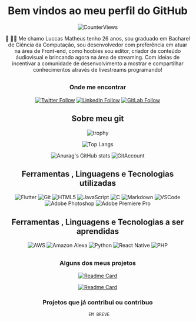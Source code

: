 <div align= 'center'>

# Bem vindos ao meu perfil do GitHub
 
 ![CounterViews](https://komarev.com/ghpvc/?username=luccasmcarvalho&label=Total_de_visualizações&color=1caf0c&style=for-the-badge)



👋 👨‍💻 Me chamo Luccas Matheus tenho 26 anos, sou graduado em Bacharel de Ciência da Computação, sou desenvolvedor com preferência em atuar na área de Front-end, como hoobies sou editor, criador de conteúdo áudiovisual e brincando agora na área de streaming. Com ideias de incentivar a comunidade de desenvolvimento a mostrar e compartilhar conhecimentos através de livestreams programando!
</br>

##

### Onde me encontrar

 [![Twitter Follow](https://img.shields.io/badge/Twitter-%40luccasmcarvalho-blue?style=for-the-badge&logo=twitter)](https://twitter.com/luccasmcarvalho)
 [![LinkedIn Follow](https://img.shields.io/badge/LinkedIn-Luccas%20Matheus-blue?style=for-the-badge&logo=LinkedIn)](https://www.linkedin.com/in/luccasmatheus/)
 [![GitLab Follow](https://img.shields.io/badge/Gitlab-%40luccasmcarvalho-orange?style=for-the-badge&logo=gitlab)](https://www.gitlab.com/luccasmcarvalho/)


##

## Sobre meu git 


  ![trophy](https://github-profile-trophy.vercel.app/?username=luccasmcarvalho&theme=gitdimmed&no-bg=true&no-frame=true&column=4)
 

 
 ![Top Langs](https://github-readme-stats.vercel.app/api/top-langs/?username=luccasmcarvalho&theme=dark)
 
 ![Anurag's GitHub stats](https://github-readme-stats.vercel.app/api?username=luccasmcarvalho&show_icons=true&count_private=true&theme=dark&include_all_commits=true)  ![GitAccount](https://github-readme-streak-stats.herokuapp.com/?user=luccasmcarvalho&theme=dark)
 



##

## Ferramentas , Linguagens e Tecnologias utilizadas

 
 ![Flutter](https://img.shields.io/static/v1?label=&message=Flutter&?style=for-the-badge&logo=flutter&color=black)
 ![Git](https://img.shields.io/static/v1?label=&message=GIT&?style=for-the-badge&logo=git&color=black)
 ![HTML5](https://img.shields.io/static/v1?label=&message=HTML5&?style=for-the-badge&logo=Html5&color=black)
 ![JavaScript](https://img.shields.io/static/v1?label=&message=Javascript&?style=for-the-badge&logo=javascript&color=black)
 ![C](https://img.shields.io/static/v1?label=&message=Linguagem%20C&?style=for-the-badge&logo=c&color=black)
 ![Markdown](https://img.shields.io/static/v1?label=&message=Markdown&?style=for-the-badge&logo=markdown&color=black)
 ![VSCode](https://img.shields.io/static/v1?label=&message=Visual%20Studio%20Code&?style=for-the-badge&logo=visualstudiocode&color=black)
 ![Adobe Photoshop](https://img.shields.io/static/v1?label=&message=Adobe%20Photoshop&?style=for-the-badge&logo=adobephotoshop&color=black)
 ![Adobe Premiere Pro](https://img.shields.io/static/v1?label=&message=Adobe%20Premiere%20Pro&?style=for-the-badge&logo=adobepremierepro&color=black)
  




## Ferramentas , Linguagens e Tecnologias a ser aprendidas


![AWS](https://img.shields.io/static/v1?label=&message=Amazon%20Web%20Service%20(AWS)&?style=for-the-badge&logo=AmazonAWS&color=black)
![Amazon Alexa](https://img.shields.io/static/v1?label=&message=Amazon%20Alexa&?style=for-the-badge&logo=AmazonAlexa&color=black)
![Python](https://img.shields.io/static/v1?label=&message=Python&?style=for-the-badge&logo=python&color=black)
![React Native](https://img.shields.io/static/v1?label=&message=React%20Native&?style=for-the-badge&logo=react&color=black)
![PHP](https://img.shields.io/static/v1?label=&message=PHP&?style=for-the-badge&logo=php&color=black)


##


### Alguns dos meus projetos

 
 [![Readme Card](https://github-readme-stats.vercel.app/api/pin/?username=luccasmcarvalho&repo=Bot_Discord_JS&theme=dark)](https://github.com/luccasmcarvalho/Bot_Discord_JS)
 
 [![Readme Card](https://github-readme-stats.vercel.app/api/pin/?username=luccasmcarvalho&repo=app-switch-theme-flutter&theme=dark)](https://github.com/luccasmcarvalho/app-switch-theme-flutter)

### Projetos que já contribui ou contribuo 
 
       EM BREVE  

 </div>

